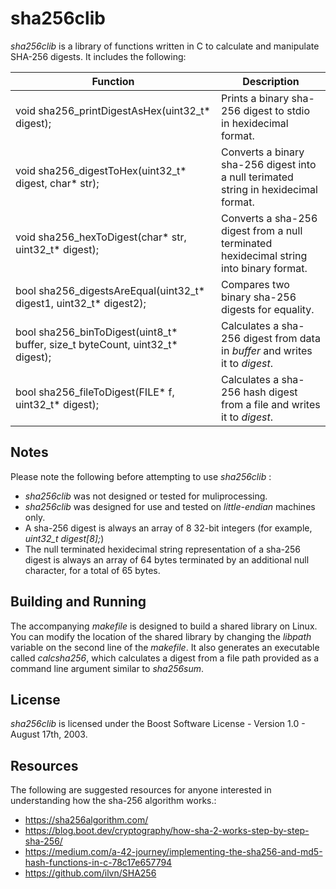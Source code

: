 # sha256clib

*sha256clib* is a library of functions written in C to calculate and manipulate SHA-256 digests. It includes the following:

| Function | Description |
|----------|-------------|
|void sha256_printDigestAsHex(uint32_t* digest);|Prints a binary sha-256 digest to stdio in hexidecimal format.|
|void sha256_digestToHex(uint32_t* digest, char* str);|Converts a binary sha-256 digest into a null terimated string in hexidecimal format.|
|void sha256_hexToDigest(char* str, uint32_t* digest);|Converts a sha-256 digest from a null terminated hexidecimal string into binary format.|
|bool sha256_digestsAreEqual(uint32_t* digest1, uint32_t* digest2);|Compares two binary sha-256 digests for equality.|
|bool sha256_binToDigest(uint8_t* buffer, size_t byteCount, uint32_t* digest);|Calculates a sha-256 digest from data in *buffer* and writes it to *digest*.|
|bool sha256_fileToDigest(FILE* f, uint32_t* digest);|Calculates a sha-256 hash digest from a file and writes it to *digest*.|

## Notes

Please note the following before attempting to use *sha256clib* :

* *sha256clib* was not designed or tested for muliprocessing.
* *sha256clib* was designed for use and tested on *little-endian* machines only.
* A sha-256 digest is always an array of 8 32-bit integers (for example, *uint32_t digest[8];*)
* The null terminated hexidecimal string representation of a sha-256 digest is always an array of 64 bytes terminated by an additional null character, for a total of 65 bytes.

## Building and Running

The accompanying *makefile* is designed to build a shared library on Linux. You can modify the location of the shared library by changing the *libpath* variable on the second line of the *makefile*. It also generates an executable called *calcsha256*, which calculates a digest from a file path provided as a command line argument similar to *sha256sum*.

## License

*sha256clib* is licensed under the Boost Software License - Version 1.0 - August 17th, 2003.

## Resources

The following are suggested resources for anyone interested in understanding how the sha-256 algorithm works.\:

* https://sha256algorithm.com/
* https://blog.boot.dev/cryptography/how-sha-2-works-step-by-step-sha-256/
* https://medium.com/a-42-journey/implementing-the-sha256-and-md5-hash-functions-in-c-78c17e657794
* https://github.com/ilvn/SHA256
